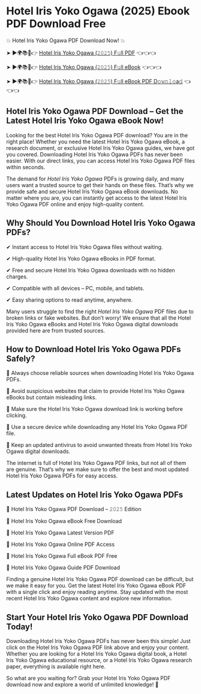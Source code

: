 # Hotel Iris Yoko Ogawa (2025) Ebook PDF Download Free

💥 Hotel Iris Yoko Ogawa PDF Download Now! 💥

➤ ►🌍📚📱👉 [Hotel Iris Yoko Ogawa (𝟸𝟶𝟸𝟻) F𝚞ll PDF](https://getpdf.xyz/hotel-iris-yoko-ogawa) 👈👈👈


➤ ►🌍📚📱👉 [Hotel Iris Yoko Ogawa (𝟸𝟶𝟸𝟻) F𝚞ll eBook](https://getpdf.xyz/hotel-iris-yoko-ogawa) 👈👈👈


➤ ►🌍📚📱👉 [Hotel Iris Yoko Ogawa (𝟸𝟶𝟸𝟻) F𝚞ll eBook PDF D𝚘𝚠𝚗𝚕𝚘a𝚍](https://getpdf.xyz/hotel-iris-yoko-ogawa) 👈👈👈


## Hotel Iris Yoko Ogawa PDF Download – Get the Latest Hotel Iris Yoko Ogawa eBook Now!

Looking for the best Hotel Iris Yoko Ogawa PDF download? You are in the right place! Whether you need the latest Hotel Iris Yoko Ogawa eBook, a research document, or exclusive Hotel Iris Yoko Ogawa guides, we have got you covered. Downloading Hotel Iris Yoko Ogawa PDFs has never been easier. With our direct links, you can access Hotel Iris Yoko Ogawa PDF files within seconds.

The demand for *Hotel Iris Yoko Ogawa* PDFs is growing daily, and many users want a trusted source to get their hands on these files. That’s why we provide safe and secure Hotel Iris Yoko Ogawa eBook downloads. No matter where you are, you can instantly get access to the latest Hotel Iris Yoko Ogawa PDF online and enjoy high-quality content.

## Why Should You Download Hotel Iris Yoko Ogawa PDFs?

✔ Instant access to Hotel Iris Yoko Ogawa files without waiting.

✔ High-quality Hotel Iris Yoko Ogawa eBooks in PDF format.

✔ Free and secure Hotel Iris Yoko Ogawa downloads with no hidden charges.

✔ Compatible with all devices – PC, mobile, and tablets.

✔ Easy sharing options to read anytime, anywhere.

Many users struggle to find the right *Hotel Iris Yoko Ogawa* PDF files due to broken links or fake websites. But don’t worry! We ensure that all the Hotel Iris Yoko Ogawa eBooks and Hotel Iris Yoko Ogawa digital downloads provided here are from trusted sources.

## How to Download Hotel Iris Yoko Ogawa PDFs Safely?

📌 Always choose reliable sources when downloading Hotel Iris Yoko Ogawa PDFs.

📌 Avoid suspicious websites that claim to provide Hotel Iris Yoko Ogawa eBooks but contain misleading links.

📌 Make sure the Hotel Iris Yoko Ogawa download link is working before clicking.

📌 Use a secure device while downloading any Hotel Iris Yoko Ogawa PDF file.

📌 Keep an updated antivirus to avoid unwanted threats from Hotel Iris Yoko Ogawa digital downloads.

The internet is full of Hotel Iris Yoko Ogawa PDF links, but not all of them are genuine. That’s why we make sure to offer the best and most updated Hotel Iris Yoko Ogawa PDFs for easy access.

## Latest Updates on Hotel Iris Yoko Ogawa PDFs

🔹 Hotel Iris Yoko Ogawa PDF Download – 𝟸𝟶𝟸𝟻 Edition

🔹 Hotel Iris Yoko Ogawa eBook Free Download

🔹 Hotel Iris Yoko Ogawa Latest Version PDF

🔹 Hotel Iris Yoko Ogawa Online PDF Access

🔹 Hotel Iris Yoko Ogawa Full eBook PDF Free

🔹 Hotel Iris Yoko Ogawa Guide PDF Download

Finding a genuine Hotel Iris Yoko Ogawa PDF download can be difficult, but we make it easy for you. Get the latest Hotel Iris Yoko Ogawa eBook PDF with a single click and enjoy reading anytime. Stay updated with the most recent Hotel Iris Yoko Ogawa content and explore new information.

## Start Your Hotel Iris Yoko Ogawa PDF Download Today!

Downloading Hotel Iris Yoko Ogawa PDFs has never been this simple! Just click on the Hotel Iris Yoko Ogawa PDF link above and enjoy your content. Whether you are looking for a Hotel Iris Yoko Ogawa digital book, a Hotel Iris Yoko Ogawa educational resource, or a Hotel Iris Yoko Ogawa research paper, everything is available right here.

So what are you waiting for? Grab your Hotel Iris Yoko Ogawa PDF download now and explore a world of unlimited knowledge! 🚀